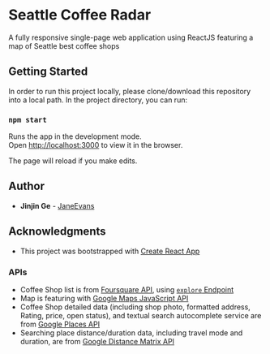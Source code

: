 # Seattle Coffee Radar

A fully responsive single-page web application using ReactJS featuring a map of Seattle best coffee shops

## Getting Started

In order to run this project locally, please clone/download this repository into a local path. In the project directory, you can run:

### `npm start`

Runs the app in the development mode.<br>
Open [http://localhost:3000](http://localhost:3000) to view it in the browser.

The page will reload if you make edits.<br>

## Author
* **Jinjin Ge** - [JaneEvans](https://janeevans.github.io/my-portfolio-website)

## Acknowledgments
* This project was bootstrapped with [Create React App](https://github.com/facebook/create-react-app)

### APIs

* Coffee Shop list is from [Foursquare API](https://developer.foursquare.com/docs/api), using [`explore` Endpoint](https://developer.foursquare.com/docs/api/venues/explore)
* Map is featuring with [Google Maps JavaScript API](https://console.cloud.google.com/apis/library/maps-backend.googleapis.com?q=maps%20java&id=fd73ab50-9916-4cde-a0f6-dc8be0a0d425&project=udacity-maps-project-225723)
* Coffee Shop detailed data (including shop photo, formatted address, Rating, price, open status), and textual search autocomplete service are from [Google Places API](https://console.cloud.google.com/apis/library/places-backend.googleapis.com?q=places&id=ecefdd63-ee2b-4751-b6c3-8e9113791baf&project=udacity-maps-project-225723)
* Searching place distance/duration data, including travel mode and duration, are from [Google Distance Matrix API](https://console.cloud.google.com/apis/library/distance-matrix-backend.googleapis.com?q=dist&id=82aa0d98-49bb-4855-9da9-efde390a3834&project=udacity-maps-project-225723)





